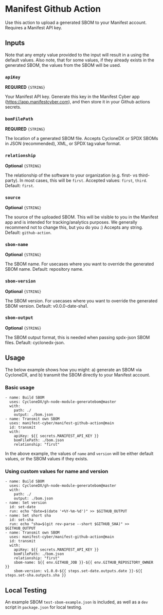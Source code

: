 # Manifest Github Action
Use this action to upload a generated SBOM to your Manifest account. Requires a Manifest API key.

## Inputs

Note that any empty value provided to the input will result in a using the default values. Also note, that for some values, if they already exists in the generated SBOM, the values from the SBOM will be used.

### `apiKey`
**REQUIRED**
`{STRING}`

Your Manifest API key. Generate this key in the Manifest Cyber app (https://app.manifestcyber.com), and then store it in your Github actions secrets.

### `bomFilePath`
**REQUIRED**
`{STRING}`

The location of a generated SBOM file. Accepts CycloneDX or SPDX SBOMs in JSON (recommended), XML, or SPDX tag:value format.

### `relationship`
**Optional**
`{STRING}`

The relationship of the software to your organization (e.g. first- vs third-party). In most cases, this will be `first`.
Accepted values: `first`, `third`. Default: `first`.

### `source`
**Optional**
`{STRING}`

The source of the uploaded SBOM. This will be visible to you in the Manifest app and is intended for tracking/analytics purposes. We generally recommend not to change this, but you do you :)
Accepts any string. Default: `github-action`.

### `sbom-name`
**Optional**
`{STRING}`

The SBOM name. For usecases where you want to override the generated SBOM name. Default: repository name.

### `sbom-version`
**Optional**
`{STRING}`

The SBOM version. For usecases where you want to override the generated SBOM version. Default: v0.0.0-date-sha1.

### `sbom-output`
**Optional**
`{STRING}`

The SBOM output format, this is needed when passing spdx-json SBOM files.
Default: cyclonedx-json.


## Usage
The below example shows how you might:
a) generate an SBOM via CycloneDX, and 
b) transmit the SBOM directly to your Manifest account.

### Basic usage  
```
- name: Build SBOM
  uses: CycloneDX/gh-node-module-generatebom@master
  with:
    path: ./
    output: ./bom.json
- name: Transmit own SBOM
  uses: manifest-cyber/manifest-github-action@main
  id: transmit
  with:
    apiKey: ${{ secrets.MANIFEST_API_KEY }}
    bomFilePath: ./bom.json
    relationship: "first"
```

In the above example, the values of `name` and `version` will be either default values, or the SBOM values if they exists.

### Using custom values for name and version
```
- name: Build SBOM
  uses: CycloneDX/gh-node-module-generatebom@master
  with:
    path: ./
    output: ./bom.json
- name: Set version
  id: set-date
  run: echo "date=$(date '+%Y-%m-%d')" >> $GITHUB_OUTPUT
- name: Set short sha
  id: set-sha
  run: echo "sha=$(git rev-parse --short $GITHUB_SHA)" >> $GITHUB_OUTPUT
- name: Transmit own SBOM
  uses: manifest-cyber/manifest-github-action@main
  id: transmit
  with:
    apiKey: ${{ secrets.MANIFEST_API_KEY }}
    bomFilePath: ./bom.json
    relationship: "first"
    sbom-name: ${{ env.GITHUB_JOB }}-${{ env.GITHUB_REPOSITORY_OWNER }}
    sbom-version: v1.0.0-${{ steps.set-date.outputs.date }}-${{ steps.set-sha.outputs.sha }}
```


## Local Testing
An example SBOM `test-sbom-example.json` is included, as well as a `dev` script in `package.json` for local testing.
